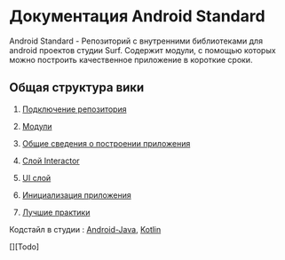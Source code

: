 Документация Android Standard
=============================

Android Standard - Репозиторий с внутренними библиотеками для android проектов студии Surf.
Содержит модули, с помощью которых можно построить качественное приложение
в короткие сроки.

Общая структура вики
--------------------
1. [Подключение репозитория](add_repo_to_project.md)

1. [Модули](modules.md)

1. [Общие сведения о построении приложения](common_info.md)

1. [Слой Interactor](interactor.md)

1. [UI слой](ui.md)

1. [Инициализация приложения](../template-multimodule/README.md)

1. [Лучшие практики](best_practice.md)

Кодстайл в студии : [Android-Java](https://docs.google.com/document/d/1EpEwi1SUY_Pu7mS6tmgYePLVS3qJwvMmWmrOBw8PCcs/edit),
[Kotlin](https://docs.google.com/document/d/1xFlT2OzGvTTV2NPkKoHa4BoR9ePIjk4bXQYcaGuHdcM/edit#heading=h.x1nemj4berko)



[][Todo]
